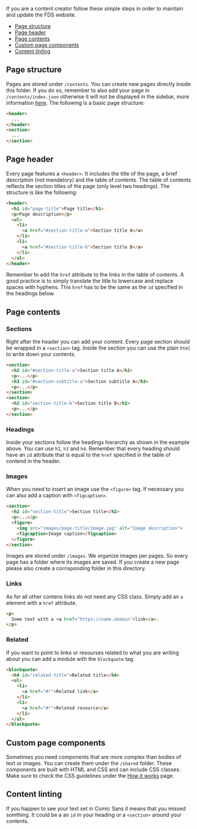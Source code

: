 If you are a content creator follow these simple steps in order to maintain and update the FDS website.

- [Page structure](#page-structure)
- [Page header](#page-header)
- [Page contents](#page-contents)
- [Custom page components](#custom-page-components)
- [Content linting](#content-linting)

## Page structure

Pages are stored under `/contents`. You can create new pages directly inside this folder. If you do so, remember to also add your page in `/contents/index.json` otherwise it will not be displayed in the sidebar, more information [here](#). The following is a basic page structure:

```html
<header>
  ...
</header>
<section>
  ...
</section>
```

## Page header

Every page features a `<header>`. It includes the title of the page, a brief description (not mandatory) and the table of contents. The table of contents reflects the section titles of the page (only level two headings). The structure is like the following:

```html
<header>
  <h1 id="page-title">Page title</h1>
  <p>Page description</p>
  <ul>
    <li>
      <a href="#section-title-a">Section title A</a>
    </li>
    <li>
      <a href="#section-title-b">Section title B</a>
    </li>
  </ul>
</header>
```

Remember to add the `href` attribute to the links in the table of contents. A good practice is to simply translate the title to lowercase and replace spaces with hyphens. This `href` has to be the same as the `id` specified in the headings below.

## Page contents

### Sections

Right after the header you can add your content. Every page section should be wrapped in a `<section>` tag. Inside the section you can use the plain `html` to write down your contents.

```html
<section>
  <h2 id="#section-title-a">Section title A</h2>
  <p>...</p>
  <h3 id="#section-subtitle-a">Section subtitle A</h3>
  <p>...</p>
</section>
<section>
  <h2 id="section-title-b">Section title B</h2>
  <p>...</p>
</section>
```

### Headings

Inside your sections follow the headings hierarchy as shown in the example above. You can use `h2`, `h3` and `h4`. Remember that every heading should have an `id` attribute that is equal to the `href` specified in the table of contend in the header.

### Images

When you need to insert an image use the `<figure>` tag. If necessary you can also add a caption with `<figcaption>`.

```html
<section>
  <h2 id="section-title">Section title</h2>
  <p>...</p>
  <figure>
    <img src="images/page-title/image.jpg" alt="Image description">
    <figcaption>Image caption</figcaption>
  </figure>
</section>
```

Images are stored under `/images`. We organize images per pages. So every page has a folder where its images are saved. If you create a new page please also create a corrisponding folder in this directory.

### Links

As for all other contens links do not need any CSS class. Simply add an `a` element with a `href` attribute.

```html
<p>
  Some text with a <a href="https://name.domain">link</a>.
</p>
```

### Related

If you want to point to links or resourses related to what you are writing about you can add a module with the `blockquote` tag.

```html
<blockquote>
  <h4 id="related-title">Related title</h4>
  <ul>
    <li>
      <a href="#!">Related link</a>
    </li>
    <li>
      <a href="#!">Related resource</a>
    </li>
  </ul>
</blockquote>
```

## Custom page components

Sometimes you need components that are more complex than bodies of text or images. You can create them under the `/shared` folder. These components are built with HTML and CSS and can include CSS classes. Make sure to check the CSS guidelines under the [How it works](#) page.

## Content linting

If you happen to see your text set in Comic Sans it means that you missed somthing. It could be a an `id` in your heading or a `<section>` around your contents.

